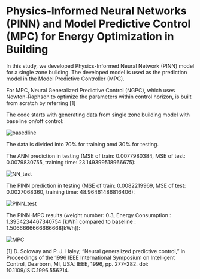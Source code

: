 # Physics-Informed Neural Networks (PINN) and Model Predictive Control (MPC) for Energy Optimization in Building
In this study, we developed Physics-Informed Neural Network (PINN) model for a single zone building. The developed model is used as the prediction model in the Model Predictive Controller (MPC). 

For MPC, Neural Generalized Predictive Control (NGPC), which uses Newton-Raphson to optimize the parameters within control horizon, is built from scratch by referring [1]

The code starts with generating data from single zone building model with baseline on/off control:

![basedline](https://github.com/PochingHsu/PINN-MPC/assets/165426535/88845c27-2da0-4cdd-bd3c-92674d718f26)

The data is divided into 70% for training amd 30% for testing.

The ANN prediction in testing (MSE of train: 0.0077980384, MSE of test: 0.0079830755, training time: 23.149399518966675):

![NN_test](https://github.com/PochingHsu/PINN-MPC/assets/165426535/9117b54e-4dd2-4667-9427-0587c6f4188a)

The PINN prediction in testing (MSE of train: 0.0082219969, MSE of test: 0.0027068360, training time: 48.96461486816406):

![PINN_test](https://github.com/PochingHsu/PINN-MPC/assets/165426535/9d4e5087-3a27-45fa-b994-22b8e1a5b1ce)

The PINN-MPC results (weight number: 0.3, Energy Consumption : 1.3954234467340754 [kWh] compared to baseline : 1.5066666666666668[kWh]):

![MPC](https://github.com/PochingHsu/PINN-MPC/assets/165426535/4a02eb91-9bda-4308-bee2-0f3c0302f2fa)

[1]	D. Soloway and P. J. Haley, “Neural generalized predictive control,” in Proceedings of the 1996 IEEE International Symposium on Intelligent Control, Dearborn, MI, USA: IEEE, 1996, pp. 277–282. doi: 10.1109/ISIC.1996.556214.
